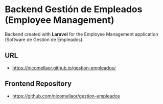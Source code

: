 # Backend Gestión de Empleados (Employee Management)
Backend created with **Laravel** for the Employee Management application (Software de Gestión de Empleados).

## URL
- https://nicomellaor.github.io/gestion-empleados/

## Frontend Repository
- https://github.com/nicomellaor/gestion-empleados
